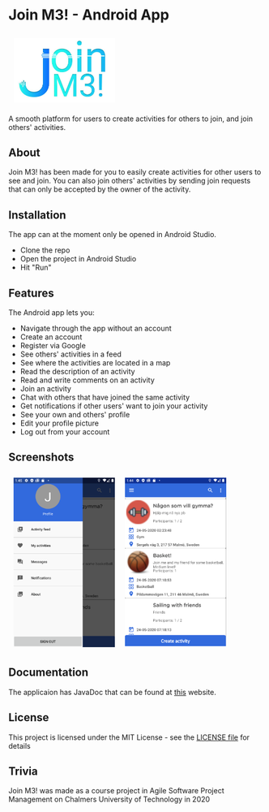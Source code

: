 # Join M3! - Android App

[<img src="/readme/join-me-logo.png" align="center"
width="200"
    hspace="10" vspace="10">](/readme/join-me-logo.png)

A smooth platform for users to create activities for others to join, and join others' activities.

## About
Join M3! has been made for you to easily create activities for other users to see and join. You can also join others' activities by sending join requests that can only be accepted by the owner of the activity.

## Installation
The app can at the moment only be opened in Android Studio.
- Clone the repo
- Open the project in Android Studio
- Hit "Run"

## Features
The Android app lets you:

- Navigate through the app without an account
- Create an account 
- Register via Google
- See others' activities in a feed
- See where the activities are located in a map
- Read the description of an activity
- Read and write comments on an activity
- Join an activity
- Chat with others that have joined the same activity
- Get notifications if other users' want to join your activity
- See your own and others' profile
- Edit your profile picture
- Log out from your account

## Screenshots

[<img src="/readme/menu-app.png" align="left"
width="200"
    hspace="10" vspace="10">](/readme/menu-app.png)
[<img src="/readme/activity-feed.png" align="center"
width="200"
    hspace="10" vspace="10">](/readme/activity-feed.png)

## Documentation
The applicaion has JavaDoc that can be found at <a href="https://miztaoak.github.io/dat257_team1/">this</a> website.

## License
This project is licensed under the MIT License - see the <a href="LICENSE">LICENSE file</a> for details

## Trivia
Join M3! was made as a course project in Agile Software Project Management on Chalmers University of Technology in 2020
